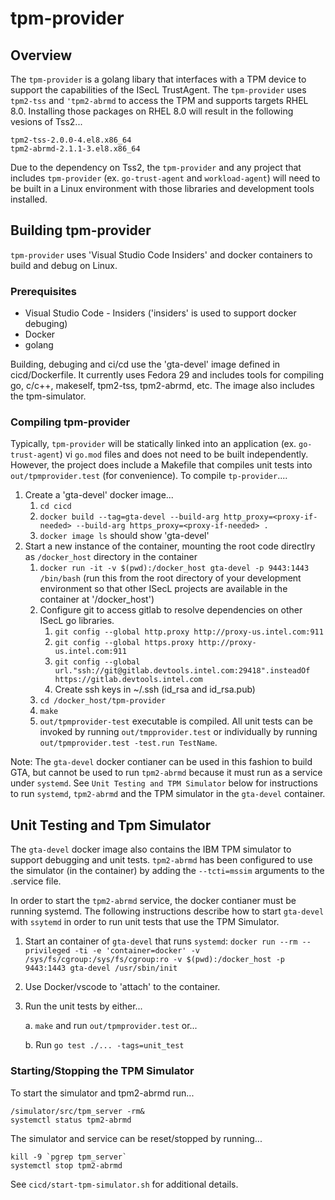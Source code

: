 # tpm-provider

## Overview
The `tpm-provider` is a golang libary that interfaces with a TPM device to support the capabilities of the ISecL TrustAgent.  The `tpm-provider` uses `tpm2-tss` and `'tpm2-abrmd` to access the TPM and supports targets RHEL 8.0.  Installing those packages on RHEL 8.0 will result in the following vesions of Tss2...

    tpm2-tss-2.0.0-4.el8.x86_64
    tpm2-abrmd-2.1.1-3.el8.x86_64

Due to the dependency on Tss2, the `tpm-provider` and any project that includes `tpm-provider` (ex. `go-trust-agent` and `workload-agent`) will need to be built in a Linux environment with those libraries and development tools installed.

## Building tpm-provider
`tpm-provider` uses 'Visual Studio Code Insiders' and docker containers to build and debug on Linux.

### Prerequisites
* Visual Studio Code - Insiders ('insiders' is used to support docker debuging)
* Docker
* golang

Building, debuging and ci/cd use the 'gta-devel' image defined in cicd/Dockerfile.  It currently uses Fedora 29 and includes tools for compiling go, c/c++, makeself, tpm2-tss, tpm2-abrmd, etc. The image also includes the tpm-simulator.

### Compiling tpm-provider
Typically, `tpm-provider` will be statically linked into an application (ex. `go-trust-agent`) vi `go.mod` files and does not need to be built independently.  However, the project does include a Makefile that compiles unit tests into `out/tpmprovider.test` (for convenience).  To compile `tp-provider`....

1. Create a 'gta-devel' docker image...
    1. `cd cicd`
    2. `docker build --tag=gta-devel --build-arg http_proxy=<proxy-if-needed> --build-arg https_proxy=<proxy-if-needed> .`
    3. `docker image ls` should show 'gta-devel'
2. Start a new instance of the container, mounting the root code directlry as `/docker_host` directory in the container
    1. `docker run -it -v $(pwd):/docker_host gta-devel -p 9443:1443 /bin/bash` (run this from the root directory of your development environment so that other ISecL projects are available in the container at '/docker_host')
    2. Configure git to access gitlab to resolve dependencies on other ISecL go libraries.
        1. `git config --global http.proxy http://proxy-us.intel.com:911`
        2. `git config --global https.proxy http://proxy-us.intel.com:911`
        3. `git config --global url."ssh://git@gitlab.devtools.intel.com:29418".insteadOf https://gitlab.devtools.intel.com`
        4. Create ssh keys in ~/.ssh (id_rsa and id_rsa.pub)
    3. `cd /docker_host/tpm-provider`
    3. `make`
    4. `out/tpmprovider-test` executable is compiled.  All unit tests can be invoked by running `out/tmpprovider.test` or individually by running `out/tpmprovider.test -test.run TestName`.

Note: The `gta-devel` docker contianer can be used in this fashion to build GTA, but cannot be used to run `tpm2-abrmd` because it must run as a service under `systemd`.  See `Unit Testing and TPM Simulator` below for instructions to run `systemd`, `tpm2-abrmd` and the TPM simulator in the `gta-devel` container.

## Unit Testing and Tpm Simulator
The `gta-devel` docker image also contains the IBM TPM simulator to support debugging and unit tests.  `tpm2-abrmd` has been configured to use the simulator (in the container) by adding the `--tcti=mssim` arguments to the .service file. 

In order to start the `tpm2-abrmd` service, the docker contianer must be running systemd.  The following instructions describe how to start `gta-devel` with `ssytemd` in order to run unit tests that use the TPM Simulator.

1. Start an container of `gta-devel` that runs `systemd`: `docker run --rm --privileged -ti -e 'container=docker' -v /sys/fs/cgroup:/sys/fs/cgroup:ro -v $(pwd):/docker_host -p 9443:1443 gta-devel /usr/sbin/init`
2. Use Docker/vscode to 'attach' to the container.
3. Run the unit tests by either...

    a. `make` and run `out/tpmprovider.test` or...

    b. Run `go test ./... -tags=unit_test`

### Starting/Stopping the TPM Simulator    

To start the simulator and tpm2-abrmd run...

    /simulator/src/tpm_server -rm&
    systemctl status tpm2-abrmd

The simulator and service can be reset/stopped by running...

    kill -9 `pgrep tpm_server`
    systemctl stop tpm2-abrmd

See `cicd/start-tpm-simulator.sh` for additional details.

